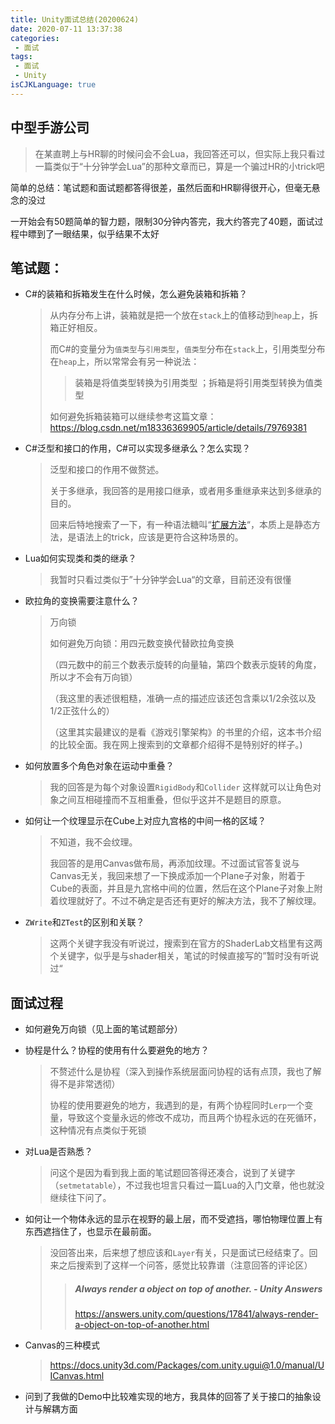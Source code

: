```yaml
---
title: Unity面试总结(20200624)
date: 2020-07-11 13:37:38
categories:
 - 面试
tags:
 - 面试
 - Unity
isCJKLanguage: true
---
```


## 中型手游公司

> 在某直聘上与HR聊的时候问会不会Lua，我回答还可以，但实际上我只看过一篇类似于“十分钟学会Lua”的那种文章而已，算是一个骗过HR的小trick吧

简单的总结：笔试题和面试题都答得很差，虽然后面和HR聊得很开心，但毫无悬念的没过

一开始会有50题简单的智力题，限制30分钟内答完，我大约答完了40题，面试过程中瞟到了一眼结果，似乎结果不太好

## 笔试题：

- C#的装箱和拆箱发生在什么时候，怎么避免装箱和拆箱？

  > 从内存分布上讲，装箱就是把一个放在`stack`上的值移动到`heap`上，拆箱正好相反。
  >
  > 而C#的变量分为`值类型`与`引用类型`，`值类型`分布在`stack`上，引用类型分布在`heap`上，所以常常会有另一种说法：
  >
  > > 装箱是将值类型转换为引用类型 ；拆箱是将引用类型转换为值类型
  > 
  > 如何避免拆箱装箱可以继续参考这篇文章：https://blog.csdn.net/m18336369905/article/details/79769381
  >

- C#泛型和接口的作用，C#可以实现多继承么？怎么实现？

  > 泛型和接口的作用不做赘述。
  >
  > 关于多继承，我回答的是用接口继承，或者用多重继承来达到多继承的目的。
  >
  > 回来后特地搜索了一下，有一种语法糖叫“[扩展方法](https://docs.microsoft.com/zh-cn/dotnet/csharp/programming-guide/classes-and-structs/extension-methods)“，本质上是静态方法，是语法上的trick，应该是更符合这种场景的。
  
- Lua如何实现类和类的继承？

  > 我暂时只看过类似于”十分钟学会Lua“的文章，目前还没有很懂

- 欧拉角的变换需要注意什么？

  > 万向锁
  >
  > 如何避免万向锁：用四元数变换代替欧拉角变换
  >
  > （四元数中的前三个数表示旋转的向量轴，第四个数表示旋转的角度，所以才不会有万向锁）
  >
  > （我这里的表述很粗糙，准确一点的描述应该还包含乘以1/2余弦以及1/2正弦什么的）
  >
  > （这里其实最建议的是看《游戏引擎架构》的书里的介绍，这本书介绍的比较全面。我在网上搜索到的文章都介绍得不是特别好的样子。)

- 如何放置多个角色对象在运动中重叠？

  > 我的回答是为每个对象设置`RigidBody`和`Collider` 这样就可以让角色对象之间互相碰撞而不互相重叠，但似乎这并不是题目的原意。

- 如何让一个纹理显示在Cube上对应九宫格的中间一格的区域？

  > 不知道，我不会纹理。
  >
  > 我回答的是用Canvas做布局，再添加纹理。不过面试官答复说与Canvas无关，我回来想了一下换成添加一个Plane子对象，附着于Cube的表面，并且是九宫格中间的位置，然后在这个Plane子对象上附着纹理就好了。不过不确定是否还有更好的解决方法，我不了解纹理。

- `ZWrite`和`ZTest`的区别和关联？

  > 这两个关键字我没有听说过，搜索到在官方的ShaderLab文档里有这两个关键字，似乎是与shader相关，笔试的时候直接写的”暂时没有听说过“

## 面试过程
- 如何避免万向锁（见上面的笔试题部分）

- 协程是什么？协程的使用有什么要避免的地方？

  > 不赘述什么是协程（深入到操作系统层面问协程的话有点顶，我也了解得不是非常透彻）
  >
  > 协程的使用要避免的地方，我遇到的是，有两个协程同时`Lerp`一个变量，导致这个变量永远的修改不成功，而且两个协程永远的在死循环，这种情况有点类似于死锁

- 对Lua是否熟悉？

  > 问这个是因为看到我上面的笔试题回答得还凑合，说到了关键字（`setmetatable`），不过我也坦言只看过一篇Lua的入门文章，他也就没继续往下问了。

- 如何让一个物体永远的显示在视野的最上层，而不受遮挡，哪怕物理位置上有东西遮挡住了，也显示在最前面。

  >  没回答出来，后来想了想应该和`Layer`有关，只是面试已经结束了。回来之后搜索到了这样一个问答，感觉比较靠谱（注意回答的评论区）
  >> ##### Always render a object on top of another. - Unity Answers
  >> https://answers.unity.com/questions/17841/always-render-a-object-on-top-of-another.html
  
- Canvas的三种模式

  > https://docs.unity3d.com/Packages/com.unity.ugui@1.0/manual/UICanvas.html

- 问到了我做的Demo中比较难实现的地方，我具体的回答了关于接口的抽象设计与解耦方面
